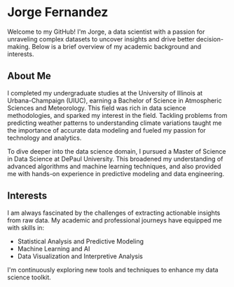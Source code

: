 # Jorge Fernandez

Welcome to my GitHub! I'm Jorge, a data scientist with a passion for unraveling complex datasets to uncover insights and drive better decision-making. Below is a brief overview of my academic background and interests.

## About Me

I completed my undergraduate studies at the University of Illinois at Urbana-Champaign (UIUC), earning a Bachelor of Science in Atmospheric Sciences and Meteorology. This field was rich in data science methodologies, and sparked my interest in the field. Tackling problems from predicting weather patterns to understanding climate variations taught me the importance of accurate data modeling and fueled my passion for technology and analytics.

To dive deeper into the data science domain, I pursued a Master of Science in Data Science at DePaul University. This broadened my understanding of advanced algorithms and machine learning techniques, and also provided me with hands-on experience in predictive modeling and data engineering.

## Interests

I am always fascinated by the challenges of extracting actionable insights from raw data. My academic and professional journeys have equipped me with skills in:

- Statistical Analysis and Predictive Modeling
- Machine Learning and AI
- Data Visualization and Interpretive Analysis

I'm continuously exploring new tools and techniques to enhance my data science toolkit.
